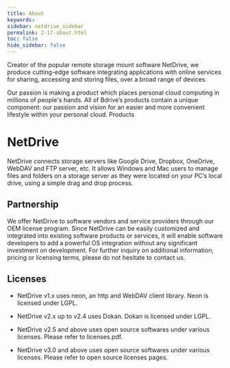 ```yaml
---
title: About
keywords:
sidebar: netdrive_sidebar
permalink: 2-17-about.html
toc: false
hide_sidebar: false
---
```


Creator of the popular remote storage mount software NetDrive, we produce cutting-edge software integrating applications with online services for sharing, accessing and storing files, over a broad range of devices.

Our passion is making a product which places personal cloud computing in millions of people's hands. All of Bdrive’s products contain a unique component: our passion and vision for an easier and more convenient lifestyle within your personal cloud.
Products

# NetDrive

NetDrive connects storage servers like Google Drive, Dropbox, OneDrive, WebDAV and FTP server, etc. It allows Windows and Mac users to manage files and folders on a storage server as they were located on your PC’s local drive, using a simple drag and drop process.

## Partnership

We offer NetDrive to software vendors and service providers through our OEM license program. Since NetDrive can be easily customized and integrated into existing software products or services, it will enable software developers to add a powerful OS integration without any significant investment on development. For further inquiry on additional information, pricing or licensing terms, please do not hesitate to contact us.

## Licenses

- NetDrive v1.x uses neon, an http and WebDAV client library. Neon is licensed under LGPL.

- NetDrive v2.x up to v2.4 uses Dokan. Dokan is licensed under LGPL.

- NetDrive v2.5 and above uses open source softwares under various licenses. Please refer to licenses.pdf.

- NetDrive v3.0 and above uses open source softwares under various licenses. Please refer to open source licenses pages.

